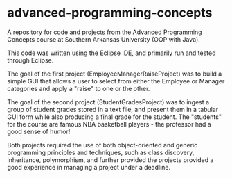 # advanced-programming-concepts
A repository for code and projects from the Advanced Programming Concepts course at Southern Arkansas University (OOP with Java).

This code was written using the Eclipse IDE, and primarily run and tested through Eclipse. 

The goal of the first project (EmployeeManagerRaiseProject) was to build a simple GUI that allows a user to select from either the Employee or Manager categories and apply a "raise" to one or the other.

The goal of the second project (StudentGradesProject) was to ingest a group of student grades stored in a text file, and present them in a tabular GUI form while also producing a final grade for the student. The "students" for the course are famous NBA basketball players - the professor had a good sense of humor! 

Both projects required the use of both object-oriented and generic programming principles and techniques, such as class discovery, inheritance, polymorphism, and further provided the projects provided a good experience in managing a project under a deadline. 
